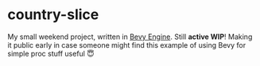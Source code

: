 # country-slice

My small weekend project, written in [Bevy Engine](https://github.com/bevyengine/bevy). Still **active WIP**! Making it public early in case someone might find this  example of using Bevy for simple proc stuff useful 😇

